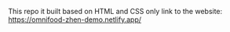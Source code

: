 This repo it built based on HTML and CSS only
link to the website: https://omnifood-zhen-demo.netlify.app/
